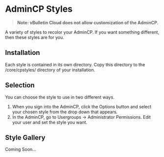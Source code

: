 # AdminCP Styles

> **Note: vBulletin Cloud does not allow customization of the AdminCP.**

A variety of styles to recolor your AdminCP. If you want something different, then these styles are for you.

## Installation

Each style is contained in its own directory. Copy this directory to the /core/cpstyles/ directory of your installation.

## Selection

You can choose the style to use in two different ways.

1. When you sign into the AdminCP, click the Options button and select your chosen style from the drop down that appears.
1. In the AdminCP, go to Usergroups -> Administrator Permissions. Edit your user and set the style you want.

## Style Gallery

Coming Soon...